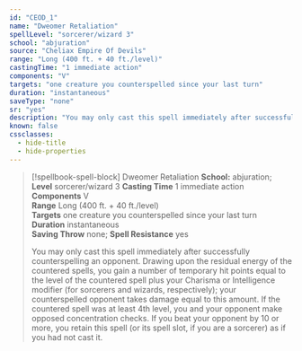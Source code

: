 ```yaml
---
id: "CEOD_1"
name: "Dweomer Retaliation"
spellLevel: "sorcerer/wizard 3"
school: "abjuration"
source: "Cheliax Empire Of Devils"
range: "Long (400 ft. + 40 ft./level)"
castingTime: "1 immediate action"
components: "V"
targets: "one creature you counterspelled since your last turn"
duration: "instantaneous"
saveType: "none"
sr: "yes"
description: "You may only cast this spell immediately after successfully counterspelling an opponent. Drawing upon the residual energy of the countered spells, you gain a number of temporary hit points equal to the level of the countered spell plus your Charisma or Intelligence modifier (for sorcerers and wizards, respectively); your counterspelled opponent takes damage equal to this amount.  If the countered spell was at least 4th level, you and your opponent make opposed concentration checks. If you beat your opponent by 10 or more, you retain this spell (or its spell slot, if you are a sorcerer) as if you had not cast it."
known: false
cssclasses:
  - hide-title
  - hide-properties
---
```


> [!spellbook-spell-block] Dweomer Retaliation
> **School:** abjuration; **Level** sorcerer/wizard 3
> **Casting Time** 1 immediate action  
> **Components** V  
> **Range** Long (400 ft. + 40 ft./level)  
> **Targets** one creature you counterspelled since your last turn  
> **Duration** instantaneous  
> **Saving Throw** none; **Spell Resistance** yes
> 
> You may only cast this spell immediately after successfully counterspelling an opponent. Drawing upon the residual energy of the countered spells, you gain a number of temporary hit points equal to the level of the countered spell plus your Charisma or Intelligence modifier (for sorcerers and wizards, respectively); your counterspelled opponent takes damage equal to this amount.  If the countered spell was at least 4th level, you and your opponent make opposed concentration checks. If you beat your opponent by 10 or more, you retain this spell (or its spell slot, if you are a sorcerer) as if you had not cast it.